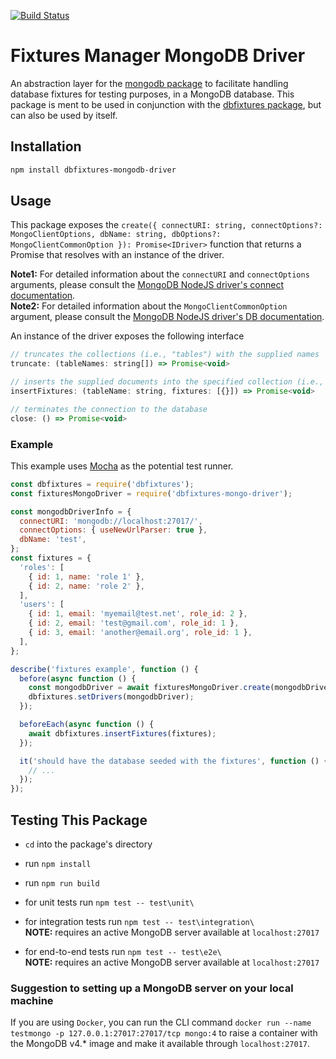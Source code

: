 [![Build Status](https://travis-ci.org/PedroHenriques/dbfixtures-mongodb-driver.svg?branch=master)](https://travis-ci.org/PedroHenriques/dbfixtures-mongodb-driver)

# Fixtures Manager MongoDB Driver

An abstraction layer for the [mongodb package](https://www.npmjs.com/package/mongodb) to facilitate handling database fixtures for testing purposes, in a MongoDB database.
This package is ment to be used in conjunction with the [dbfixtures package](https://www.npmjs.com/package/dbfixtures), but can also be used by itself.

## Installation

```sh
npm install dbfixtures-mongodb-driver
```

## Usage

This package exposes the `create({ connectURI: string, connectOptions?: MongoClientOptions, dbName: string, dbOptions?: MongoClientCommonOption }): Promise<IDriver>` function that returns a Promise that resolves with an instance of the driver.  

**Note1:** For detailed information about the `connectURI` and `connectOptions` arguments, please consult the [MongoDB NodeJS driver's connect documentation](http://mongodb.github.io/node-mongodb-native/3.1/api/MongoClient.html#.connect).  
**Note2:** For detailed information about the `MongoClientCommonOption` argument, please consult the [MongoDB NodeJS driver's DB documentation](http://mongodb.github.io/node-mongodb-native/3.1/api/MongoClient.html#db).

An instance of the driver exposes the following interface

```js
// truncates the collections (i.e., "tables") with the supplied names
truncate: (tableNames: string[]) => Promise<void>

// inserts the supplied documents into the specified collection (i.e., "table")
insertFixtures: (tableName: string, fixtures: [{}]) => Promise<void>

// terminates the connection to the database
close: () => Promise<void>
```

### Example

This example uses [Mocha](https://mochajs.org/) as the potential test runner.

```js
const dbfixtures = require('dbfixtures');
const fixturesMongoDriver = require('dbfixtures-mongo-driver');

const mongodbDriverInfo = {
  connectURI: 'mongodb://localhost:27017/',
  connectOptions: { useNewUrlParser: true },
  dbName: 'test',
};
const fixtures = {
  'roles': [
    { id: 1, name: 'role 1' },
    { id: 2, name: 'role 2' },
  ],
  'users': [
    { id: 1, email: 'myemail@test.net', role_id: 2 },
    { id: 2, email: 'test@gmail.com', role_id: 1 },
    { id: 3, email: 'another@email.org', role_id: 1 },
  ],
};

describe('fixtures example', function () {
  before(async function () {
    const mongodbDriver = await fixturesMongoDriver.create(mongodbDriverInfo);
    dbfixtures.setDrivers(mongodbDriver);
  });

  beforeEach(async function () {
    await dbfixtures.insertFixtures(fixtures);
  });

  it('should have the database seeded with the fixtures', function () {
    // ...
  });
});
```

## Testing This Package

* `cd` into the package's directory
* run `npm install`
* run `npm run build`

* for unit tests run `npm test -- test\unit\`

* for integration tests run `npm test -- test\integration\`  
**NOTE:** requires an active MongoDB server available at `localhost:27017`

* for end-to-end tests run `npm test -- test\e2e\`  
**NOTE:** requires an active MongoDB server available at `localhost:27017`

### Suggestion to setting up a MongoDB server on your local machine

If you are using `Docker`, you can run the CLI command `docker run --name testmongo -p 127.0.0.1:27017:27017/tcp mongo:4` to raise a container with the MongoDB v4.* image and make it available through `localhost:27017`.